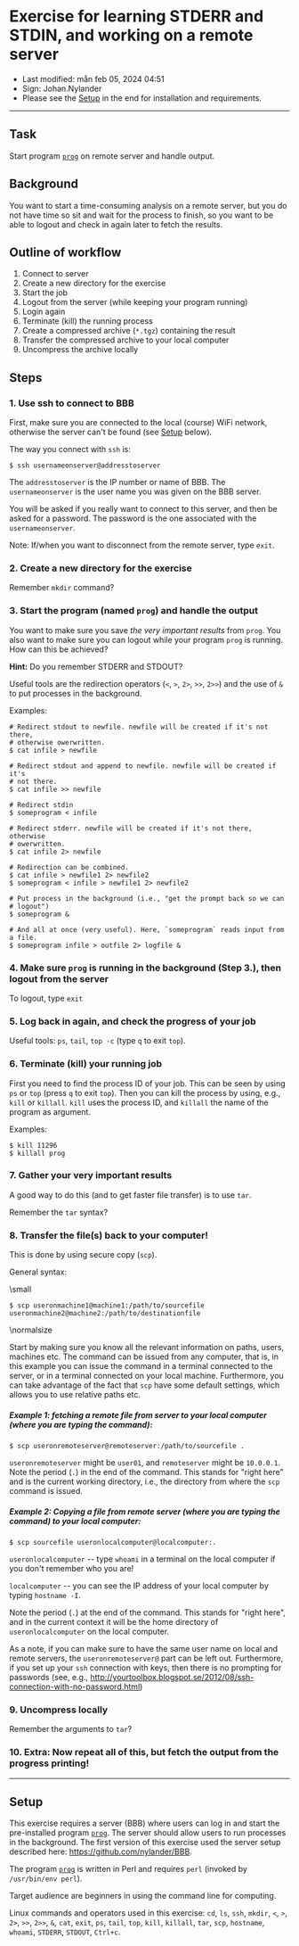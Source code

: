 # Exercise for learning STDERR and STDIN, and working on a remote server

- Last modified: mån feb 05, 2024  04:51
- Sign: Johan.Nylander
- Please see the [Setup](#setup) in the end for installation and requirements.

---

## Task

Start program [`prog`](prog) on remote server and handle output.

## Background

You want to start a time-consuming analysis on a remote server, but you
do not have time so sit and wait for the process to finish, so you want
to be able to logout and check in again later to fetch the results.

## Outline of workflow

1. Connect to server
2. Create a new directory for the exercise
3. Start the job
4. Logout from the server (while keeping your program running)
5. Login again
6. Terminate (kill) the running process
7. Create a compressed archive (`*.tgz`) containing the result
8. Transfer the compressed archive to your local computer
9. Uncompress the archive locally

## Steps

### 1. Use ssh to connect to BBB

First, make sure you are connected to the local (course) WiFi network,
otherwise the server can't be found (see [Setup](#setup) below).

The way you connect with `ssh` is:

    $ ssh usernameonserver@addresstoserver

The `addresstoserver` is the IP number or name of BBB. The
`usernameonserver` is the user name you was given on the BBB server.

You will be asked if you really want to connect to this server, and then be
asked for a password.  The password is the one associated with the
`usernameonserver`.

Note: If/when you want to disconnect from the remote server, type `exit`.

### 2. Create a new directory for the exercise

Remember `mkdir` command?

### 3. Start the program (named `prog`) and handle the output

You want to make sure you save *the very important results* from `prog`.  You
also want to make sure you can logout while your program `prog` is running.
How can this be achieved?

**Hint:** Do you remember STDERR and STDOUT?

Useful tools are the redirection operators (`<`, `>`, `2>`, `>>`, `2>>`) and
the use of `&` to put processes in the background.

Examples:

    # Redirect stdout to newfile. newfile will be created if it's not there,
    # otherwise owerwritten.
    $ cat infile > newfile

    # Redirect stdout and append to newfile. newfile will be created if it's
    # not there.
    $ cat infile >> newfile

    # Redirect stdin
    $ someprogram < infile

    # Redirect stderr. newfile will be created if it's not there, otherwise
    # owerwritten.
    $ cat infile 2> newfile

    # Redirection can be combined.
    $ cat infile > newfile1 2> newfile2
    $ someprogram < infile > newfile1 2> newfile2

    # Put process in the background (i.e., "get the prompt back so we can
    # logout")
    $ someprogram &

    # And all at once (very useful). Here, `someprogram` reads input from a file.
    $ someprogram infile > outfile 2> logfile &

### 4. Make sure `prog` is running in the background (Step 3.), then logout from the server

To logout, type `exit`

### 5. Log back in again, and check the progress of your job

Useful tools: `ps`, `tail`, `top -c` (type `q` to exit `top`).

### 6. Terminate (kill) your running job

First you need to find the process ID of your job. This can be seen by using
`ps` or `top` (press `q` to exit `top`).  Then you can kill the process by
using, e.g., `kill` or `killall`.  `kill` uses the process ID, and `killall`
the name of the program as argument.

Examples:

    $ kill 11296
    $ killall prog

### 7. Gather your very important results

A good way to do this (and to get faster file transfer) is to use `tar`.

Remember the `tar` syntax?

### 8. Transfer the file(s) back to your computer!

This is done by using secure copy (`scp`).

General syntax:

\small

    $ scp useronmachine1@machine1:/path/to/sourcefile useronmachine2@machine2:/path/to/destinationfile

\normalsize

Start by making sure you know all the relevant information on paths, users,
machines etc.  The command can be issued from any computer, that is, in this
example you can issue the command in a terminal connected to the server, or in
a terminal connected on your local machine. Furthermore, you can take advantage
of the fact that `scp` have some default settings, which allows you to use
relative paths etc.

##### Example 1: fetching a remote file from server to your local computer (where you are typing the command):

    $ scp useronremoteserver@remoteserver:/path/to/sourcefile .

`useronremoteserver` might be `user01`, and `remoteserver` might be `10.0.0.1`.
Note the period (`.`) in the end of the command. This stands for "right here"
and is the current working directory, i.e., the directory from where the `scp`
command is issued.

##### Example 2: Copying a file from remote server (where you are typing the command) to your local computer:

    $ scp sourcefile useronlocalcomputer@localcomputer:.

`useronlocalcomputer` -- type `whoami` in a terminal on the local computer if
you don't remember who you are!

`localcomputer` -- you can see the IP address of your local computer by typing
`hostname -I`.

Note the period (`.`) at the end of the command. This stands for "right here",
and in the current context it will be the home directory of
`useronlocalcomputer` on the local computer.

As a note, if you can make sure to have the same user name on local and remote
servers, the `useronremoteserver@` part can be left out. Furthermore, if you
set up your `ssh` connection with keys, then there is no prompting for
passwords (see, e.g.,
<http://yourtoolbox.blogspot.se/2012/08/ssh-connection-with-no-password.html>)

### 9. Uncompress locally

Remember the arguments to `tar`?

### 10. Extra: Now repeat all of this, but fetch the output from the progress printing!

---

## Setup

This exercise requires a server (BBB) where users can log in and start the
pre-installed program [`prog`](prog). The server should allow users to run
processes in the background.  The first version of this exercise used the
server setup described here: <https://github.com/nylander/BBB>.

The program [`prog`](prog) is written in Perl and requires `perl` (invoked by
`/usr/bin/env perl`).

Target audience are beginners in using the command line for computing.

Linux commands and operators used in this exercise: `cd`, `ls`, `ssh`, `mkdir`,
`<`, `>`, `2>`, `>>`, `2>>`, `&`, `cat`, `exit`, `ps`, `tail`, `top`, `kill`,
`killall`, `tar`, `scp`, `hostname`, `whoami`, `STDERR`, `STDOUT`, `Ctrl+c`.

